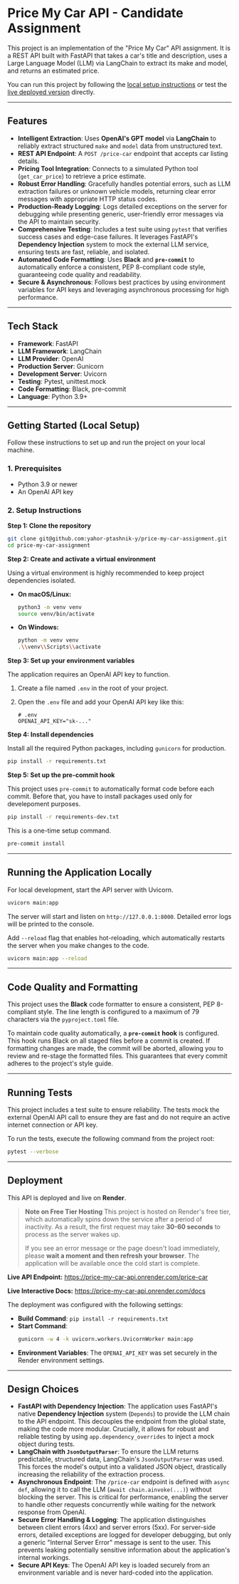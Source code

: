 # Price My Car API - Candidate Assignment

This project is an implementation of the "Price My Car" API assignment. It is a REST API built with FastAPI that takes a car's title and description, uses a Large Language Model (LLM) via LangChain to extract its make and model, and returns an estimated price.

You can run this project by following the [local setup instructions](#getting-started-local-setup) or test the [live deployed version](#deployment) directly.

---

## Features

-   **Intelligent Extraction**: Uses **OpenAI's GPT model** via **LangChain** to reliably extract structured `make` and `model` data from unstructured text.
-   **REST API Endpoint**: A `POST /price-car` endpoint that accepts car listing details.
-   **Pricing Tool Integration**: Connects to a simulated Python tool (`get_car_price`) to retrieve a price estimate.
-   **Robust Error Handling**: Gracefully handles potential errors, such as LLM extraction failures or unknown vehicle models, returning clear error messages with appropriate HTTP status codes.
-   **Production-Ready Logging**: Logs detailed exceptions on the server for debugging while presenting generic, user-friendly error messages via the API to maintain security.
-   **Comprehensive Testing**: Includes a test suite using `pytest` that verifies success cases and edge-case failures. It leverages FastAPI's **Dependency Injection** system to mock the external LLM service, ensuring tests are fast, reliable, and isolated.
-   **Automated Code Formatting**: Uses **Black** and **`pre-commit`** to automatically enforce a consistent, PEP 8-compliant code style, guaranteeing code quality and readability.
-   **Secure & Asynchronous**: Follows best practices by using environment variables for API keys and leveraging asynchronous processing for high performance.

---

## Tech Stack

-   **Framework**: FastAPI
-   **LLM Framework**: LangChain
-   **LLM Provider**: OpenAI
-   **Production Server**: Gunicorn
-   **Development Server**: Uvicorn
-   **Testing**: Pytest, unittest.mock
-   **Code Formatting**: Black, pre-commit
-   **Language**: Python 3.9+

---

## Getting Started (Local Setup)

Follow these instructions to set up and run the project on your local machine.

### 1. Prerequisites

-   Python 3.9 or newer
-   An OpenAI API key

### 2. Setup Instructions

**Step 1: Clone the repository**

```sh
git clone git@github.com:yahor-ptashnik-y/price-my-car-assignment.git
cd price-my-car-assignment
```

**Step 2: Create and activate a virtual environment**

Using a virtual environment is highly recommended to keep project dependencies isolated.

-   **On macOS/Linux:**
    ```sh
    python3 -m venv venv
    source venv/bin/activate
    ```
-   **On Windows:**
    ```sh
    python -m venv venv
    .\\venv\\Scripts\\activate
    ```

**Step 3: Set up your environment variables**

The application requires an OpenAI API key to function.

1.  Create a file named `.env` in the root of your project.
2.  Open the `.env` file and add your OpenAI API key like this:

    ```
    # .env
    OPENAI_API_KEY="sk-..."
    ```

**Step 4: Install dependencies**

Install all the required Python packages, including `gunicorn` for production.

```sh
pip install -r requirements.txt
```

**Step 5: Set up the pre-commit hook**

This project uses `pre-commit` to automatically format code before each commit. Before that, you have to install packages used only for develepoment purposes.

```sh
pip install -r requirements-dev.txt
```

This is a one-time setup command.

```sh
pre-commit install
```

---

## Running the Application Locally

For local development, start the API server with Uvicorn.

```sh
uvicorn main:app
```

The server will start and listen on `http://127.0.0.1:8000`. Detailed error logs will be printed to the console.

Add `--reload` flag that enables hot-reloading, which automatically restarts the server when you make changes to the code.

```sh
uvicorn main:app --reload
```

---

## Code Quality and Formatting

This project uses the **Black** code formatter to ensure a consistent, PEP 8-compliant style. The line length is configured to a maximum of 79 characters via the `pyproject.toml` file.

To maintain code quality automatically, a **`pre-commit` hook** is configured. This hook runs Black on all staged files before a commit is created. If formatting changes are made, the commit will be aborted, allowing you to review and re-stage the formatted files. This guarantees that every commit adheres to the project's style guide.

---

## Running Tests

This project includes a test suite to ensure reliability. The tests mock the external OpenAI API call to ensure they are fast and do not require an active internet connection or API key.

To run the tests, execute the following command from the project root:

```sh
pytest --verbose
```

---

## Deployment

This API is deployed and live on **Render**.

> **Note on Free Tier Hosting**
> This project is hosted on Render's free tier, which automatically spins down the service after a period of inactivity. As a result, the first request may take **30-60 seconds** to process as the server wakes up.
>
> If you see an error message or the page doesn't load immediately, please **wait a moment and then refresh your browser**. The application will be available once the cold start is complete.

**Live API Endpoint:** https://price-my-car-api.onrender.com/price-car

**Live Interactive Docs:** https://price-my-car-api.onrender.com/docs

The deployment was configured with the following settings:
-   **Build Command**: `pip install -r requirements.txt`
-   **Start Command**:
    ```sh
    gunicorn -w 4 -k uvicorn.workers.UvicornWorker main:app
    ```
-   **Environment Variables**: The `OPENAI_API_KEY` was set securely in the Render environment settings.

---

## Design Choices

-   **FastAPI with Dependency Injection**: The application uses FastAPI's native **Dependency Injection** system (`Depends`) to provide the LLM chain to the API endpoint. This decouples the endpoint from the global state, making the code more modular. Crucially, it allows for robust and reliable testing by using `app.dependency_overrides` to inject a mock object during tests.
-   **LangChain with `JsonOutputParser`**: To ensure the LLM returns predictable, structured data, LangChain's `JsonOutputParser` was used. This forces the model's output into a validated JSON object, drastically increasing the reliability of the extraction process.
-   **Asynchronous Endpoint**: The `/price-car` endpoint is defined with `async def`, allowing it to call the LLM (`await chain.ainvoke(...)`) without blocking the server. This is critical for performance, enabling the server to handle other requests concurrently while waiting for the network response from OpenAI.
-   **Secure Error Handling & Logging**: The application distinguishes between client errors (4xx) and server errors (5xx). For server-side errors, detailed exceptions are logged for developer debugging, but only a generic "Internal Server Error" message is sent to the user. This prevents leaking potentially sensitive information about the application's internal workings.
-   **Secure API Keys**: The OpenAI API key is loaded securely from an environment variable and is never hard-coded into the application.
